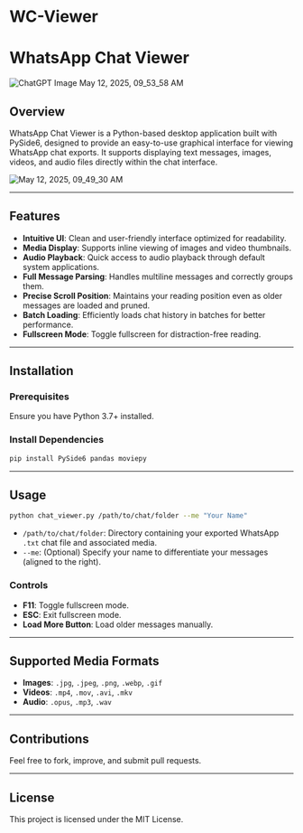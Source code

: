 # WC-Viewer
# WhatsApp Chat Viewer
![ChatGPT Image May 12, 2025, 09_53_58 AM](https://github.com/user-attachments/assets/1796ce4c-237e-42c7-9da2-08efc8c4b8ce)

## Overview

WhatsApp Chat Viewer is a Python-based desktop application built with PySide6, designed to provide an easy-to-use graphical interface for viewing WhatsApp chat exports. It supports displaying text messages, images, videos, and audio files directly within the chat interface.

![May 12, 2025, 09_49_30 AM](https://github.com/user-attachments/assets/bf8e7c0a-c716-499f-b789-8b01a24aa554)

---

## Features

* **Intuitive UI**: Clean and user-friendly interface optimized for readability.
* **Media Display**: Supports inline viewing of images and video thumbnails.
* **Audio Playback**: Quick access to audio playback through default system applications.
* **Full Message Parsing**: Handles multiline messages and correctly groups them.
* **Precise Scroll Position**: Maintains your reading position even as older messages are loaded and pruned.
* **Batch Loading**: Efficiently loads chat history in batches for better performance.
* **Fullscreen Mode**: Toggle fullscreen for distraction-free reading.

---

## Installation

### Prerequisites

Ensure you have Python 3.7+ installed.

### Install Dependencies

```bash
pip install PySide6 pandas moviepy
```

---

## Usage

```bash
python chat_viewer.py /path/to/chat/folder --me "Your Name"
```

* `/path/to/chat/folder`: Directory containing your exported WhatsApp `.txt` chat file and associated media.
* `--me`: (Optional) Specify your name to differentiate your messages (aligned to the right).

### Controls

* **F11**: Toggle fullscreen mode.
* **ESC**: Exit fullscreen mode.
* **Load More Button**: Load older messages manually.

---

## Supported Media Formats

* **Images**: `.jpg`, `.jpeg`, `.png`, `.webp`, `.gif`
* **Videos**: `.mp4`, `.mov`, `.avi`, `.mkv`
* **Audio**: `.opus`, `.mp3`, `.wav`

---

## Contributions

Feel free to fork, improve, and submit pull requests.

---

## License

This project is licensed under the MIT License.
